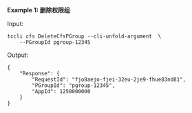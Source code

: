 **Example 1: 删除权限组**



Input: 

```
tccli cfs DeleteCfsPGroup --cli-unfold-argument  \
    --PGroupId pgroup-12345
```

Output: 
```
{
    "Response": {
        "RequestId": "fjo8aejo-fjei-32eu-2je9-fhue83nd81",
        "PGroupId": "pgroup-12345",
        "AppId": 1250000000
    }
}
```

